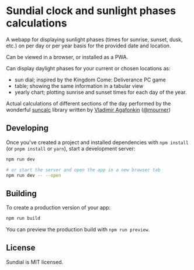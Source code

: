 # Sundial clock and sunlight phases calculations

A webapp for displaying sunlight phases (times for sunrise, sunset, dusk, etc.)
on per day or per year basis for the provided date and location.

Can be viewed in a browser, or installed as a PWA.

Can display daylight phases for your current or chosen locations as:

- sun dial; inspired by the Kingdom Come: Deliverance PC game
- table; showing the same information in a tabular view
- yearly chart; plotting sunrise and sunset times for each day of the year.

Actual calculations of different sections of the day performed by the wonderful
[suncalc](https://github.com/mourner/suncalc) library written by
[Vladimir Agafonkin](http://agafonkin.com/en)
([@mourner](https://github.com/mourner))

## Developing

Once you've created a project and installed dependencies with `npm install` (or `pnpm install` or `yarn`), start a development server:

```bash
npm run dev

# or start the server and open the app in a new browser tab
npm run dev -- --open
```

## Building

To create a production version of your app:

```bash
npm run build
```

You can preview the production build with `npm run preview`.

## License

Sundial is MIT licensed.
